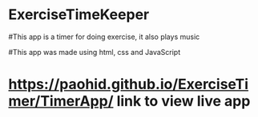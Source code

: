 # ExerciseTimeKeeper
#This app is a timer for doing exercise, it also plays music







#This app was made using html, css and JavaScript





# https://paohid.github.io/ExerciseTimer/TimerApp/ link to view live app
